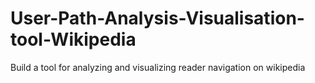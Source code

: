 # User-Path-Analysis-Visualisation-tool-Wikipedia
Build a tool for analyzing and visualizing reader navigation on wikipedia
